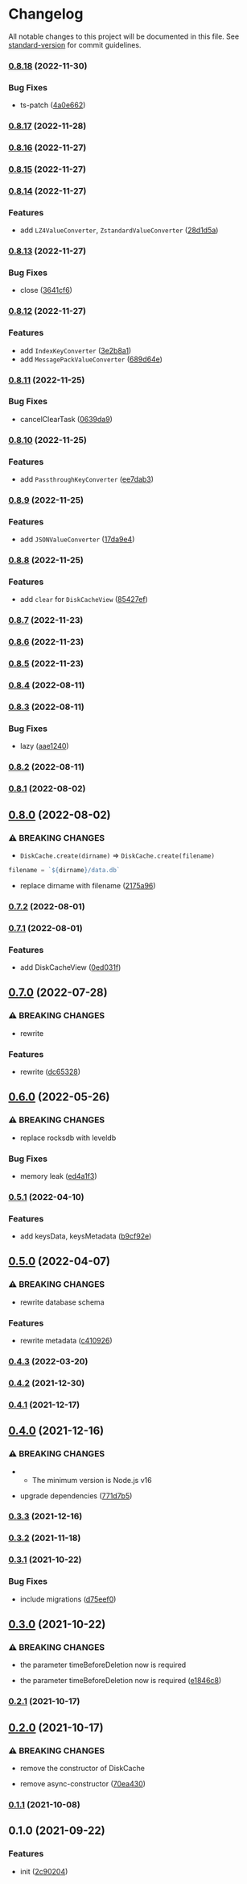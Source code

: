 # Changelog

All notable changes to this project will be documented in this file. See [standard-version](https://github.com/conventional-changelog/standard-version) for commit guidelines.

### [0.8.18](https://github.com/BlackGlory/extra-disk-cache/compare/v0.8.17...v0.8.18) (2022-11-30)


### Bug Fixes

* ts-patch ([4a0e662](https://github.com/BlackGlory/extra-disk-cache/commit/4a0e662c0af7132cef2e04ce4640a9676e3aa57f))

### [0.8.17](https://github.com/BlackGlory/extra-disk-cache/compare/v0.8.16...v0.8.17) (2022-11-28)

### [0.8.16](https://github.com/BlackGlory/extra-disk-cache/compare/v0.8.15...v0.8.16) (2022-11-27)

### [0.8.15](https://github.com/BlackGlory/extra-disk-cache/compare/v0.8.14...v0.8.15) (2022-11-27)

### [0.8.14](https://github.com/BlackGlory/extra-disk-cache/compare/v0.8.13...v0.8.14) (2022-11-27)


### Features

* add `LZ4ValueConverter`, `ZstandardValueConverter` ([28d1d5a](https://github.com/BlackGlory/extra-disk-cache/commit/28d1d5adebde2aed2749c6789ca59c7c4771d968))

### [0.8.13](https://github.com/BlackGlory/extra-disk-cache/compare/v0.8.12...v0.8.13) (2022-11-27)


### Bug Fixes

* close ([3641cf6](https://github.com/BlackGlory/extra-disk-cache/commit/3641cf6199623c313c2b61c5c2b0085784eddede))

### [0.8.12](https://github.com/BlackGlory/extra-disk-cache/compare/v0.8.11...v0.8.12) (2022-11-27)


### Features

* add `IndexKeyConverter` ([3e2b8a1](https://github.com/BlackGlory/extra-disk-cache/commit/3e2b8a122805a29f352244f004eebf1d8539b700))
* add `MessagePackValueConverter` ([689d64e](https://github.com/BlackGlory/extra-disk-cache/commit/689d64efbb03b1cb8466e0d0da88a2f58f4dc2a8))

### [0.8.11](https://github.com/BlackGlory/extra-disk-cache/compare/v0.8.10...v0.8.11) (2022-11-25)


### Bug Fixes

* cancelClearTask ([0639da9](https://github.com/BlackGlory/extra-disk-cache/commit/0639da9523e5bfddf1e2661f8a8300523fc009ea))

### [0.8.10](https://github.com/BlackGlory/extra-disk-cache/compare/v0.8.9...v0.8.10) (2022-11-25)


### Features

* add `PassthroughKeyConverter` ([ee7dab3](https://github.com/BlackGlory/extra-disk-cache/commit/ee7dab32246eb30c8f578689c05575a92d3d314b))

### [0.8.9](https://github.com/BlackGlory/extra-disk-cache/compare/v0.8.8...v0.8.9) (2022-11-25)


### Features

* add `JSONValueConverter` ([17da9e4](https://github.com/BlackGlory/extra-disk-cache/commit/17da9e415e2702c1a21528939e04efff651f7c44))

### [0.8.8](https://github.com/BlackGlory/extra-disk-cache/compare/v0.8.7...v0.8.8) (2022-11-25)


### Features

* add `clear` for `DiskCacheView` ([85427ef](https://github.com/BlackGlory/extra-disk-cache/commit/85427efe5bd0bcfd39828afb491ab4892fa3b5f0))

### [0.8.7](https://github.com/BlackGlory/extra-disk-cache/compare/v0.8.6...v0.8.7) (2022-11-23)

### [0.8.6](https://github.com/BlackGlory/extra-disk-cache/compare/v0.8.5...v0.8.6) (2022-11-23)

### [0.8.5](https://github.com/BlackGlory/extra-disk-cache/compare/v0.8.4...v0.8.5) (2022-11-23)

### [0.8.4](https://github.com/BlackGlory/extra-disk-cache/compare/v0.8.3...v0.8.4) (2022-08-11)

### [0.8.3](https://github.com/BlackGlory/extra-disk-cache/compare/v0.8.2...v0.8.3) (2022-08-11)


### Bug Fixes

* lazy ([aae1240](https://github.com/BlackGlory/extra-disk-cache/commit/aae12404dbef69817fcf877eedcabdd8ee2bdc8c))

### [0.8.2](https://github.com/BlackGlory/extra-disk-cache/compare/v0.8.1...v0.8.2) (2022-08-11)

### [0.8.1](https://github.com/BlackGlory/extra-disk-cache/compare/v0.8.0...v0.8.1) (2022-08-02)

## [0.8.0](https://github.com/BlackGlory/extra-disk-cache/compare/v0.7.2...v0.8.0) (2022-08-02)


### ⚠ BREAKING CHANGES

* `DiskCache.create(dirname)` => `DiskCache.create(filename)`
```ts
filename = `${dirname}/data.db`
```

* replace dirname with filename ([2175a96](https://github.com/BlackGlory/extra-disk-cache/commit/2175a96ca12ae9923bf27c21c91e41d2d95c3855))

### [0.7.2](https://github.com/BlackGlory/extra-disk-cache/compare/v0.7.1...v0.7.2) (2022-08-01)

### [0.7.1](https://github.com/BlackGlory/extra-disk-cache/compare/v0.7.0...v0.7.1) (2022-08-01)


### Features

* add DiskCacheView ([0ed031f](https://github.com/BlackGlory/extra-disk-cache/commit/0ed031fc6ea2e5fdb7d2a4ecd128ab9ecde44e7d))

## [0.7.0](https://github.com/BlackGlory/extra-disk-cache/compare/v0.6.0...v0.7.0) (2022-07-28)


### ⚠ BREAKING CHANGES

* rewrite

### Features

* rewrite ([dc65328](https://github.com/BlackGlory/extra-disk-cache/commit/dc6532886b5e9169b1020f619ae450b8acbbcd26))

## [0.6.0](https://github.com/BlackGlory/extra-disk-cache/compare/v0.5.1...v0.6.0) (2022-05-26)


### ⚠ BREAKING CHANGES

* replace rocksdb with leveldb

### Bug Fixes

* memory leak ([ed4a1f3](https://github.com/BlackGlory/extra-disk-cache/commit/ed4a1f3169e8251712b8f8502c5d3070b164422d))

### [0.5.1](https://github.com/BlackGlory/extra-disk-cache/compare/v0.5.0...v0.5.1) (2022-04-10)


### Features

* add keysData, keysMetadata ([b9cf92e](https://github.com/BlackGlory/extra-disk-cache/commit/b9cf92e334c2d401f376a6c9acf720d1a9632f03))

## [0.5.0](https://github.com/BlackGlory/extra-disk-cache/compare/v0.4.3...v0.5.0) (2022-04-07)


### ⚠ BREAKING CHANGES

* rewrite database schema

### Features

* rewrite metadata ([c410926](https://github.com/BlackGlory/extra-disk-cache/commit/c410926d532f08dd780bff5e51a9b71df51c129b))

### [0.4.3](https://github.com/BlackGlory/extra-disk-cache/compare/v0.4.2...v0.4.3) (2022-03-20)

### [0.4.2](https://github.com/BlackGlory/extra-disk-cache/compare/v0.4.1...v0.4.2) (2021-12-30)

### [0.4.1](https://github.com/BlackGlory/extra-disk-cache/compare/v0.4.0...v0.4.1) (2021-12-17)

## [0.4.0](https://github.com/BlackGlory/extra-disk-cache/compare/v0.3.3...v0.4.0) (2021-12-16)


### ⚠ BREAKING CHANGES

* - The minimum version is Node.js v16

* upgrade dependencies ([771d7b5](https://github.com/BlackGlory/extra-disk-cache/commit/771d7b5909580263982f4facc2fe7b64751c38b0))

### [0.3.3](https://github.com/BlackGlory/extra-disk-cache/compare/v0.3.2...v0.3.3) (2021-12-16)

### [0.3.2](https://github.com/BlackGlory/extra-disk-cache/compare/v0.3.1...v0.3.2) (2021-11-18)

### [0.3.1](https://github.com/BlackGlory/extra-disk-cache/compare/v0.3.0...v0.3.1) (2021-10-22)


### Bug Fixes

* include migrations ([d75eef0](https://github.com/BlackGlory/extra-disk-cache/commit/d75eef049eede53740d0f630a356c181a38d27b5))

## [0.3.0](https://github.com/BlackGlory/extra-disk-cache/compare/v0.2.1...v0.3.0) (2021-10-22)


### ⚠ BREAKING CHANGES

* the parameter timeBeforeDeletion now is required

* the parameter timeBeforeDeletion now is required ([e1846c8](https://github.com/BlackGlory/extra-disk-cache/commit/e1846c8ba0048174e4035fa51867ed61f4fde386))

### [0.2.1](https://github.com/BlackGlory/extra-disk-cache/compare/v0.2.0...v0.2.1) (2021-10-17)

## [0.2.0](https://github.com/BlackGlory/extra-disk-cache/compare/v0.1.1...v0.2.0) (2021-10-17)


### ⚠ BREAKING CHANGES

* remove the constructor of DiskCache

* remove async-constructor ([70ea430](https://github.com/BlackGlory/extra-disk-cache/commit/70ea430cb579413f7e9b6d536d0615ea35b4484f))

### [0.1.1](https://github.com/BlackGlory/extra-disk-cache/compare/v0.1.0...v0.1.1) (2021-10-08)

## 0.1.0 (2021-09-22)


### Features

* init ([2c90204](https://github.com/BlackGlory/extra-disk-cache/commit/2c902048770c99e6ab8b03cc49420d45b624de41))
